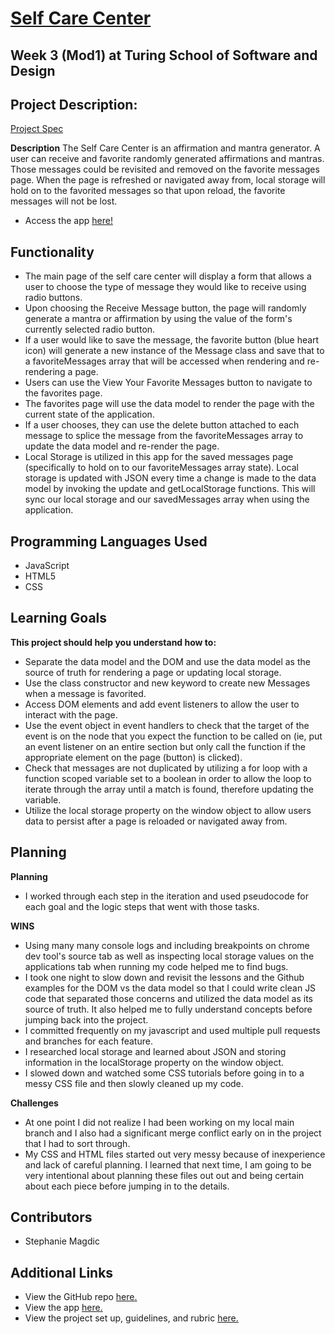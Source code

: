 # [Self Care Center](https://stephaniemagdic.github.io/self-care-center/)
## Week 3 (Mod1) at Turing School of Software and Design

## Project Description:
[Project Spec](https://frontend.turing.edu/projects/module-1/self-care-center.html)

  **Description**
  The Self Care Center is an affirmation and mantra generator. A user can receive and favorite randomly generated affirmations and mantras. Those messages could be revisited and removed on the favorite messages page. When the page is refreshed or navigated away from, local storage will hold on to the favorited messages so that upon reload, the favorite messages will not be lost.

  + Access the app [here!](https://stephaniemagdic.github.io/self-care-center/)

## Functionality
  + The main page of the self care center will display a form that allows a user to choose the type of message they would like to receive using radio buttons.
  + Upon choosing the Receive Message button, the page will randomly generate a mantra or affirmation by using the value of the form's currently selected radio button.
  + If a user would like to save the message, the favorite button (blue heart icon) will generate a new instance of the Message class and save that to a favoriteMessages array that will be accessed when rendering and re-rendering a page.
  + Users can use the View Your Favorite Messages button to navigate to the favorites page.
  + The favorites page will use the data model to render the page with the current state of the application.
  + If a user chooses, they can use the delete button attached to each message to splice the message from the favoriteMessages array to update the data model and re-render the page.
  + Local Storage is utilized in this app for the saved messages page (specifically to hold on to our favoriteMessages array state). Local storage is updated with JSON every time a change is made to the data model by invoking the update and getLocalStorage functions. This will sync our local storage and our savedMessages array when using the application.

## Programming Languages Used
  + JavaScript
  + HTML5
  + CSS

## Learning Goals

**This project should help you understand how to:**
+ Separate the data model and the DOM and use the data model as the source of truth for rendering a page or updating local storage.
+ Use the class constructor and new keyword to create new Messages when a message is favorited.
+ Access DOM elements and add event listeners to allow the user to interact with the page.
+ Use the event object in event handlers to check that the target of the event is on the node that you expect the function to be called on (ie, put an event listener on an entire section but only call the function if the appropriate element on the page (button) is clicked).
+ Check that messages are not duplicated by utilizing a for loop with a function scoped variable set to a boolean in order to allow the loop to iterate through the array until a match is found, therefore updating the variable.
+ Utilize the local storage property on the window object to allow users data to persist after a page is reloaded or navigated away from.

## Planning

  **Planning**
  + I worked through each step in the iteration and used pseudocode for each goal and the logic steps that went with those tasks.

  **WINS**
  + Using many many console logs and including breakpoints on chrome dev tool's source tab as well as inspecting local storage values on the applications tab when running my code helped me to find bugs.
  + I took one night to slow down and revisit the lessons and the Github examples for the DOM vs the data model so that I could write clean JS code that separated those concerns and utilized the data model as its source of truth. It also helped me to fully understand concepts before jumping back into the project.
  + I committed frequently on my javascript and used multiple pull requests and branches for each feature.
  + I researched local storage and learned about JSON and storing information in the localStorage property on the window object.
  + I slowed down and watched some CSS tutorials before going in to a messy CSS file and then slowly cleaned up my code.

  **Challenges**
  + At one point I did not realize I had been working on my local main branch and I also had a significant merge conflict early on in the project that I had to sort through.
  + My CSS and HTML files started out very messy because of inexperience and lack of careful planning. I learned that next time, I am going to be very intentional about planning these files out out and being certain about each piece before jumping in to the details.

## Contributors

  + Stephanie Magdic

## Additional Links

  + View the GitHub repo [here.](https://github.com/stephaniemagdic/self-care-center)
  + View the app [here.](https://stephaniemagdic.github.io/self-care-center/)
  + View the project set up, guidelines, and rubric [here.](https://frontend.turing.edu/projects/module-1/self-care-center.html)
